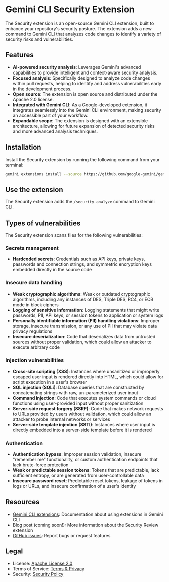 # Gemini CLI Security Extension

The Security extension is an open-source Gemini CLI extension, built to enhance your repository's security posture. The extension adds a new command to Gemini CLI that analyzes code changes to identify a variety of security risks and vulnerabilities.

## Features

- **AI-powered security analysis**: Leverages Gemini's advanced capabilities to provide intelligent and context-aware security analysis.
- **Focused analysis**: Specifically designed to analyze code changes within pull requests, helping to identify and address vulnerabilities early in the development process.
- **Open source**: The extension is open source and distributed under the Apache 2.0 license.
- **Integrated with Gemini CLI**: As a Google-developed extension, it integrates seamlessly into the Gemini CLI environment, making security an accessible part of your workflow.
- **Expandable scope**: The extension is designed with an extensible architecture, allowing for future expansion of detected security risks and more advanced analysis techniques.

## Installation

Install the Security extension by running the following command from your terminal:

```bash
gemini extensions install --source https://github.com/google-gemini/gemini-cli-security
```

## Use the extension

The Security extension adds the `/security analyze` command to Gemini CLI.

## Types of vulnerabilities

The Security extension scans files for the following vulnerabilities:

### Secrets management

- **Hardcoded secrets**: Credentials such as API keys, private keys, passwords and connection strings, and symmetric encryption keys embedded directly in the source code

### Insecure data handling

- **Weak cryptographic algorithms**: Weak or outdated cryptographic algorithms, including any instances of DES, Triple DES, RC4, or ECB mode in block ciphers
- **Logging of sensitive information**: Logging statements that might write passwords, PII, API keys, or session tokens to application or system logs
- **Personally identifiable information (PII) handling violations**: Improper storage, insecure transmission, or any use of PII that may violate data privacy regulations
- **Insecure deserialization**: Code that deserializes data from untrusted sources without proper validation, which could allow an attacker to execute arbitrary code

### Injection vulnerabilities

- **Cross-site scripting (XSS)**: Instances where unsanitized or improperly escaped user input is rendered directly into HTML, which could allow for script execution in a user's browser
- **SQL injection (SQLi)**: Database queries that are constructed by concatenating strings with raw, un-parameterized user input
- **Command injection**: Code that executes system commands or cloud functions using user-provided input without proper sanitization
- **Server-side request forgery (SSRF)**: Code that makes network requests to URLs provided by users without validation, which could allow an attacker to probe internal networks or services
- **Server-side template injection (SSTI)**:  Instances where user input is directly embedded into a server-side template before it is rendered

### Authentication

- **Authentication bypass**: Improper session validation, insecure "remember me" functionality, or custom authentication endpoints that lack brute-force protection
- **Weak or predictable session tokens**: Tokens that are predictable, lack sufficient entropy, or are generated from user-controllable data
- **Insecure password reset**: Predictable reset tokens, leakage of tokens in logs or URLs, and insecure confirmation of a user's identity

## Resources

- [Gemini CLI extensions](https://github.com/google-gemini/gemini-cli/blob/main/docs/extension.md): Documentation about using extensions in Gemini CLI
- Blog post (coming soon!): More information about the Security Review extension
- [GitHub issues](https://github.com/google-gemini/gemini-cli-security/issues): Report bugs or request features

## Legal

- License: [Apache License 2.0](https://github.com/google-gemini/gemini-cli-security/blob/main/LICENSE)
- Terms of Service: [Terms & Privacy](https://github.com/google-gemini/gemini-cli-security/blob/main/docs/tos-privacy.md)
- Security: [Security Policy](https://github.com/google-gemini/gemini-cli-security/blob/main/SECURITY.md)
